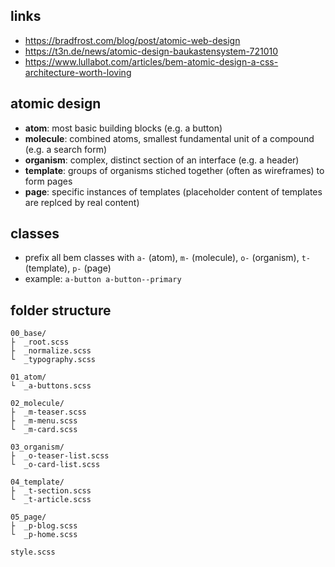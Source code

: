 ## links

- https://bradfrost.com/blog/post/atomic-web-design
- https://t3n.de/news/atomic-design-baukastensystem-721010
- https://www.lullabot.com/articles/bem-atomic-design-a-css-architecture-worth-loving

## atomic design

- **atom**: most basic building blocks (e.g. a button)
- **molecule**: combined atoms, smallest fundamental unit of a compound (e.g. a search form)
- **organism**: complex, distinct section of an interface (e.g. a header)
- **template**: groups of organisms stiched together (often as wireframes) to form pages
- **page**: specific instances of templates (placeholder content of templates are replced by real content)

## classes

- prefix all bem classes with `a-` (atom), `m-` (molecule), `o-` (organism), `t-` (template), `p-` (page)
- example: `a-button a-button--primary`

## folder structure

```
00_base/
├  _root.scss
├  _normalize.scss
└  _typography.scss

01_atom/
└  _a-buttons.scss

02_molecule/
├  _m-teaser.scss
├  _m-menu.scss
└  _m-card.scss

03_organism/
├  _o-teaser-list.scss
└  _o-card-list.scss

04_template/
├  _t-section.scss
└  _t-article.scss

05_page/
├  _p-blog.scss
└  _p-home.scss

style.scss
```